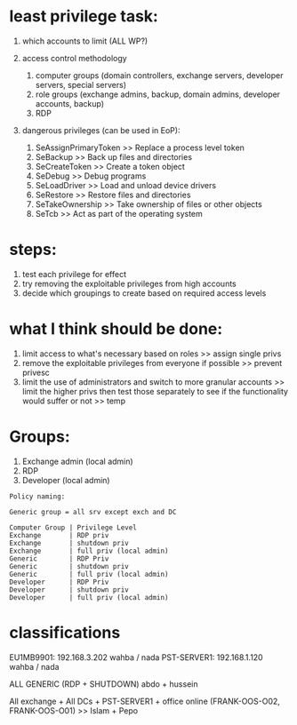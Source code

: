 # least privilege task:

1. which accounts to limit (ALL WP?)

2. access control methodology
	1. computer groups (domain controllers, exchange servers, developer servers, special servers)
	2. role groups (exchange admins, backup, domain admins, developer accounts, backup)
	3. RDP

3. dangerous privileges (can be used in EoP):
	1. SeAssignPrimaryToken >> Replace a process level token
	2. SeBackup             >> Back up files and directories
	3. SeCreateToken        >> Create a token object
	4. SeDebug              >> Debug programs
	5. SeLoadDriver         >> Load and unload device drivers
	6. SeRestore            >> Restore files and directories
	7. SeTakeOwnership      >> Take ownership of files or other objects
	8. SeTcb                >> Act as part of the operating system

# steps:
1. test each privilege for effect
2. try removing the exploitable privileges from high accounts
3. decide which groupings to create based on required access levels

# what I think should be done:
1. limit access to what's necessary based on roles >> assign single privs
2. remove the exploitable privileges from everyone if possible >> prevent privesc
3. limit the use of administrators and switch to more granular accounts >> limit the higher privs
	then test those separately to see if the functionality would suffer or not >> temp

# Groups:
1. Exchange admin (local admin)
2. RDP
3. Developer (local admin)

```
Policy naming:

Generic group = all srv except exch and DC

Computer Group | Privilege Level
Exchange       | RDP priv           
Exchange       | shutdown priv
Exchange       | full priv (local admin)
Generic        | RDP Priv
Generic        | shutdown priv
Generic        | full priv (local admin)
Developer      | RDP Priv
Developer      | shutdown priv
Developer      | full priv (local admin)
```

# classifications
EU1MB9901: 192.168.3.202 wahba / nada
PST-SERVER1: 192.168.1.120 wahba / nada

ALL GENERIC (RDP + SHUTDOWN) abdo + hussein

All exchange + All DCs + PST-SERVER1 + office online (FRANK-OOS-O02, FRANK-OOS-O01) >> Islam + Pepo